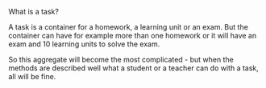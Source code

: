 What is a task?

A task is a container for a homework, a learning unit or an exam. But the container can have for example more than one homework
or it will have an exam and 10 learning units to solve the exam. 

So this aggregate will become the most complicated - but when the methods are described well what a student or a teacher can do with 
a task, all will be fine.